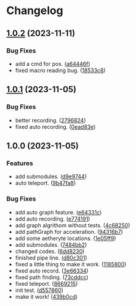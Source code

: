 # Changelog

## [1.0.2](https://github.com/ArchiDog1998/TakeMeEverywhere/compare/v1.0.1...v1.0.2) (2023-11-11)


### Bug Fixes

* add a cmd for pos. ([a64446f](https://github.com/ArchiDog1998/TakeMeEverywhere/commit/a64446f1be02f4ebe26dd9540cb788b7ef97f689))
* fixed macro reading bug. ([18533c8](https://github.com/ArchiDog1998/TakeMeEverywhere/commit/18533c8a24c3573a0b5c843544a26e7ec22c2e90))

## [1.0.1](https://github.com/ArchiDog1998/TakeMeEverywhere/compare/v1.0.0...v1.0.1) (2023-11-05)


### Bug Fixes

* better recording. ([2796824](https://github.com/ArchiDog1998/TakeMeEverywhere/commit/279682463cd6466bde98a99c2477c550e09f8b7c))
* fixed auto recording. ([0ead83e](https://github.com/ArchiDog1998/TakeMeEverywhere/commit/0ead83e579e655c0de873eb757ffc9a05ec6c286))

## 1.0.0 (2023-11-05)


### Features

* add submodules. ([d9e9744](https://github.com/ArchiDog1998/TakeMeEverywhere/commit/d9e9744819c2e70e8896dbba37b2cf0132be87e4))
* auto teleport. ([9b47fa8](https://github.com/ArchiDog1998/TakeMeEverywhere/commit/9b47fa8c65253d4beb6c763e574cf879b5d71345))


### Bug Fixes

* add auto graph feature. ([e64331c](https://github.com/ArchiDog1998/TakeMeEverywhere/commit/e64331cf54fdc8cc3b283791225d144965feb98d))
* add auto recording. ([e774191](https://github.com/ArchiDog1998/TakeMeEverywhere/commit/e7741919914084063f5dbe648b8ca0abbf2f8935))
* add graph algrithom without tests. ([4c68250](https://github.com/ArchiDog1998/TakeMeEverywhere/commit/4c68250eafcf97aaa52fb97b8b8488a1885b0448))
* add pathGraph for acceleration. ([94316b7](https://github.com/ArchiDog1998/TakeMeEverywhere/commit/94316b722e7df6f2e9a0f4f19aa3c3444eb5e40c))
* add some aetheryte locations. ([1e05ff9](https://github.com/ArchiDog1998/TakeMeEverywhere/commit/1e05ff902197e4cf05a575fbbb6bbec5a6956690))
* add submodules. ([7484bb2](https://github.com/ArchiDog1998/TakeMeEverywhere/commit/7484bb225cec329e1c4c07fd58ae67c8126e4d7a))
* changed codes. ([6dd8230](https://github.com/ArchiDog1998/TakeMeEverywhere/commit/6dd8230afd4e5062f7dbc913acdd5ff40456cb62))
* finished pipe line. ([d80c301](https://github.com/ArchiDog1998/TakeMeEverywhere/commit/d80c3018f5f9b897461ad2748156b8cc810b8345))
* fixed a little thing to make it work. ([1185800](https://github.com/ArchiDog1998/TakeMeEverywhere/commit/11858002b746e0160831e6f11dd0e83eefd9c572))
* fixed auto record. ([3e66334](https://github.com/ArchiDog1998/TakeMeEverywhere/commit/3e663347375c6b8da02882d2e112a9416073e130))
* fixed path finding. ([73cddcc](https://github.com/ArchiDog1998/TakeMeEverywhere/commit/73cddccf5796056c58119197f07cdee3d311a426))
* fixed teleport. ([8669215](https://github.com/ArchiDog1998/TakeMeEverywhere/commit/86692155a5f6b1debb6e3d3f3951b99f846d6050))
* init test. ([d557860](https://github.com/ArchiDog1998/TakeMeEverywhere/commit/d5578605e86e0bb3214092c4ab046edbe25a28e4))
* make it work! ([439b0cd](https://github.com/ArchiDog1998/TakeMeEverywhere/commit/439b0cddce3d4fa6e7e433463400e5249993e3eb))
